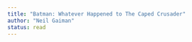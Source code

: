 ```yaml
---
title: "Batman: Whatever Happened to The Caped Crusader"
author: "Neil Gaiman"
status: read
---
```

